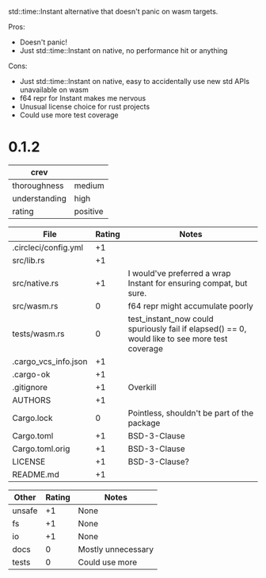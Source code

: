 std::time::Instant alternative that doesn't panic on wasm targets.

Pros:
- Doesn't panic!
- Just std::time::Instant on native, no performance hit or anything

Cons:
- Just std::time::Instant on native, easy to accidentally use new std APIs unavailable on wasm
- f64 repr for Instant makes me nervous
- Unusual license choice for rust projects
- Could use more test coverage

0.1.2
=====
| crev          |   |
| ------------- |---|
| thoroughness  | medium
| understanding | high
| rating        | positive

| File                                          | Rating | Notes |
| --------------------------------------------- | ------ | ----- |
| .circleci/config.yml                          | +1 | |
| src/lib.rs                                    | +1 | |
| src/native.rs                                 | +1 | I would've preferred a wrap Instant for ensuring compat, but sure.
| src/wasm.rs                                   |  0 | f64 repr might accumulate poorly
| tests/wasm.rs                                 |  0 | test_instant_now could spuriously fail if elapsed() == 0, would like to see more test coverage
| .cargo_vcs_info.json                          | +1 | |
| .cargo-ok                                     | +1 | |
| .gitignore                                    | +1 | Overkill
| AUTHORS                                       | +1 | |
| Cargo.lock                                    |  0 | Pointless, shouldn't be part of the package
| Cargo.toml                                    | +1 | BSD-3-Clause
| Cargo.toml.orig                               | +1 | BSD-3-Clause
| LICENSE                                       | +1 | BSD-3-Clause?
| README.md                                     | +1 | |

| Other     | Rating | Notes |
| --------- | ------ | ----- |
| unsafe    | +1 | None
| fs        | +1 | None
| io        | +1 | None
| docs      |  0 | Mostly unnecessary
| tests     |  0 | Could use more
